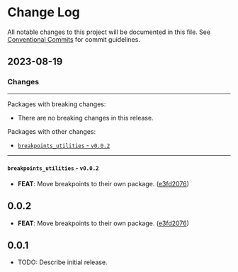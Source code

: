 # Change Log

All notable changes to this project will be documented in this file.
See [Conventional Commits](https://conventionalcommits.org) for commit guidelines.

## 2023-08-19

### Changes

---

Packages with breaking changes:

 - There are no breaking changes in this release.

Packages with other changes:

 - [`breakpoints_utilities` - `v0.0.2`](#breakpoints_utilities---v002)

---

#### `breakpoints_utilities` - `v0.0.2`

 - **FEAT**: Move breakpoints to their own package. ([e3fd2076](https://github.com/helpisdev/utilities.git/commit/e3fd2076678211011fbb690a8e0fb1dda3c19f88))

## 0.0.2

 - **FEAT**: Move breakpoints to their own package. ([e3fd2076](https://github.com/helpisdev/utilities.git/commit/e3fd2076678211011fbb690a8e0fb1dda3c19f88))

## 0.0.1

* TODO: Describe initial release.
